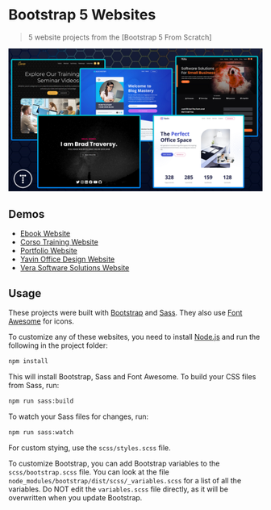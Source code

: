 # Bootstrap 5 Websites

> 5 website projects from the [Bootstrap 5 From Scratch]

<img src="screen.png" />

## Demos

- [Ebook Website](https://bootstrapfromscratch.com/ebook-website)
- [Corso Training Website](https://bootstrapfromscratch.com/corso-website)
- [Portfolio Website](https://bootstrapfromscratch.com/portfolio-website)
- [Yavin Office Design Website](https://bootstrapfromscratch.com/yavin-website)
- [Vera Software Solutions Website](https://bootstrapfromscratch.com/vera-website)

## Usage

These projects were built with [Bootstrap](https://getbootstrap.com/) and [Sass](https://sass-lang.com/). They also use [Font Awesome](https://fontawesome.com/) for icons.

To customize any of these websites, you need to install [Node.js](https://nodejs.org/en/) and run the following in the project folder:

```bash
npm install
```

This will install Bootstrap, Sass and Font Awesome. To build your CSS files from Sass, run:

```bash
npm run sass:build
```

To watch your Sass files for changes, run:

```bash
npm run sass:watch
```

For custom stying, use the `scss/styles.scss` file.

To customize Bootstrap, you can add Bootstrap variables to the `scss/bootstrap.scss` file. You can look at the file `node_modules/bootstrap/dist/scss/_variables.scss` for a list of all the variables. Do NOT edit the `variables.scss` file directly, as it will be overwritten when you update Bootstrap.

